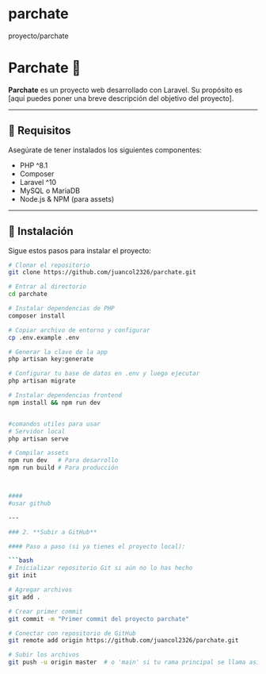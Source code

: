 # parchate
proyecto/parchate
# Parchate 🎉

**Parchate** es un proyecto web desarrollado con Laravel. Su propósito es [aquí puedes poner una breve descripción del objetivo del proyecto].

---

## 🚀 Requisitos

Asegúrate de tener instalados los siguientes componentes:

- PHP ^8.1
- Composer
- Laravel ^10
- MySQL o MariaDB
- Node.js & NPM (para assets)

---

## 🔧 Instalación

Sigue estos pasos para instalar el proyecto:

```bash
# Clonar el repositorio
git clone https://github.com/juancol2326/parchate.git

# Entrar al directorio
cd parchate

# Instalar dependencias de PHP
composer install

# Copiar archivo de entorno y configurar
cp .env.example .env

# Generar la clave de la app
php artisan key:generate

# Configurar tu base de datos en .env y luego ejecutar
php artisan migrate

# Instalar dependencias frontend
npm install && npm run dev


#comandos utiles para usar
# Servidor local
php artisan serve

# Compilar assets
npm run dev   # Para desarrollo
npm run build # Para producción



####
#usar github

---

### 2. **Subir a GitHub**

#### Paso a paso (si ya tienes el proyecto local):

```bash
# Inicializar repositorio Git si aún no lo has hecho
git init

# Agregar archivos
git add .

# Crear primer commit
git commit -m "Primer commit del proyecto parchate"

# Conectar con repositorio de GitHub
git remote add origin https://github.com/juancol2326/parchate.git

# Subir los archivos
git push -u origin master  # o 'main' si tu rama principal se llama así
